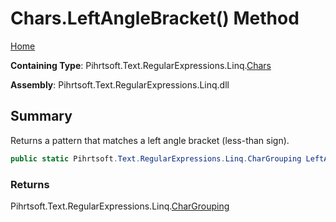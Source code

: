 # Chars\.LeftAngleBracket\(\) Method

[Home](../../../../../../README.md)

**Containing Type**: Pihrtsoft\.Text\.RegularExpressions\.Linq\.[Chars](../README.md)

**Assembly**: Pihrtsoft\.Text\.RegularExpressions\.Linq\.dll

## Summary

Returns a pattern that matches a left angle bracket \(less\-than sign\)\.

```csharp
public static Pihrtsoft.Text.RegularExpressions.Linq.CharGrouping LeftAngleBracket()
```

### Returns

Pihrtsoft\.Text\.RegularExpressions\.Linq\.[CharGrouping](../../CharGrouping/README.md)

